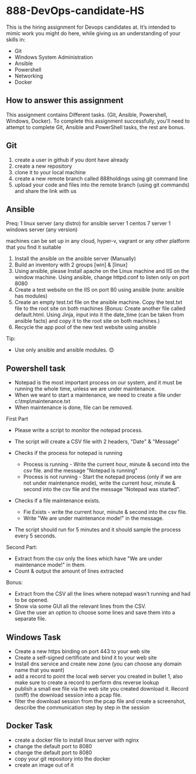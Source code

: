 # 888-DevOps-candidate-HS
This is the hiring assignment for Devops candidates at. It’s intended to mimic work you might do here, while giving us an understanding of your skills in: 
-	Git
-	Windows System Administration
-	Ansible
-	Powershell
-	Networking
-	Docker
## How to answer this assignment
This assignment contains Different tasks. (Git, Ansible, Powershell, Windows, Docker). To complete this assignment successfully, you'll need to attempt to complete Git, Ansible and PowerShell tasks, the rest are bonus.
## Git ##
1.  create a user in github if you dont have already
2.  create a new repository
3.  clone it to your local machine
4.  create a new remote branch called 888holdings using git command line
5.  upload your code and files into the remote branch (using git commands) and share the link with us

## Ansible ##
Preq:
1 linux server (any distro) for ansible server
1 centos 7 server
1 windows server (any version)

machines can be set up in any cloud, hyper-v, vagrant or any other platform that you find it suitable

1.	Install the ansible on the ansible server (Manually)
2.	Build an inventory with 2 groups [win] & [linux] 
3.	Using ansible, please Install apache on the Linux machine and IIS on the window machine.
    Using ansible, change httpd.conf to listen only on port 8080
4.	Create a test website on the IIS on port 80 using ansible (note: ansible has modules)
5.	Create an empty test.txt file on the ansible machine. Copy the test.txt file to the root site on both machines
    (Bonus: Create another file called default.html. Using Jinja, input into it the date_time (can be taken from ansible facts) and copy it to the root site on both machines.)
6.	Recycle the app pool of the new test website using ansible

Tip:
-	Use only ansible and ansible modules. 😊
## Powershell task
-	Notepad is the most important process on our system, and it must be running the whole time, unless we are under maintenance.
-	When we want to start a maintenance, we need to create a file under c:\tmp\maintenance.txt
-	When maintenance is done, file can be removed.

First Part

- Please write a script to monitor the notepad process. 
- The script will create a CSV file with 2 headers, "Date" & "Message"
- Checks if the process for notepad is running 
  - Process is running - Write the current hour, minute & second into the csv file.
     and the message "Notepad is running"
  - Process is not running - Start the notepad process (only if we are not under maintenance mode), write the current hour, minute & second into the csv file and the message "Notepad was started".

- Checks if a file maintenance exists.
  - Fie Exists - write the current hour, minute & second into the csv file.
  - Write "We are under maintenance mode!" in the message.

- The script should run for 5 minutes and it should sample the process every 5 seconds.

Second Part:
-	Extract from the csv only the lines which have "We are under maintenance mode!" in them.
-	Count & output the amount of lines extracted

Bonus:
-	Extract from the CSV all the lines where notepad wasn't running and had to be opened.
-	Show via some GUI all the relevant lines from the CSV.
-	Give the user an option to choose some lines and save them into a separate file.

## Windows Task
-	Create a new https binding on port 443 to your web site 
-	Create a self-signed certificate and bind it to your web site
-	Install dns service and create new zone (you can choose any domain name that you want)
-	add a record to point the local web server you created in bullet 1, also make sure to create a record to perform dns reverse lookup
-	publish a small exe file via the web site you created download it. Record (sniff) the download session into a pcap file.
-	filter the download session from the pcap file and create a screenshot, describe the communication step by step in the session

## Docker Task
-	create a docker file to install linux server with nginx
  - change the default port to 8080
  - change the default port to 8080
  - copy your git repository into the docker 
  - create an image out of it
